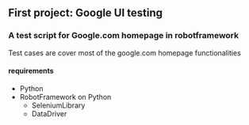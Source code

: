 ## First project: Google UI testing

### A test script for Google.com homepage in robotframework

Test cases are cover most of the google.com homepage functionalities

#### requirements

- Python
- RobotFramework on Python
  * SeleniumLibrary
  * DataDriver



